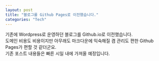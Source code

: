 ```yaml
---
layout: post
title: "블로그를 Github Pages로 이전했습니다."
categories: "Tech"
---
```


기존에 Wordpress로 운영하던 블로그를 Github.io로 이전했습니다.  
도메인 비용도 비용이지만 아무래도 마크다운에 익숙해질 겸 관리도 편한 Github Pages가 편할 것 같더군요.  
기존 포스트 내용들은 빠른 시일 내에 가져올 예정입니다.
